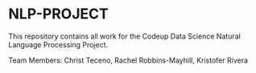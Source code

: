 # NLP-PROJECT 
This repository contains all work for the Codeup Data Science Natural Language Processing Project.

Team Members: Christ Teceno, Rachel Robbins-Mayhill, Kristofer Rivera